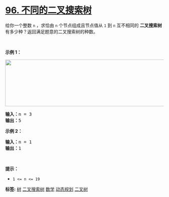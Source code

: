 # [96. 不同的二叉搜索树](https://leetcode.cn/problems/unique-binary-search-trees)
<p>给你一个整数 <code>n</code> ，求恰由 <code>n</code> 个节点组成且节点值从 <code>1</code> 到 <code>n</code> 互不相同的 <strong>二叉搜索树</strong> 有多少种？返回满足题意的二叉搜索树的种数。</p>

<p> </p>

<p><strong>示例 1：</strong></p>
<img alt="" src="https://assets.leetcode.com/uploads/2021/01/18/uniquebstn3.jpg" style="width: 600px; height: 148px;" />
<pre>
<strong>输入：</strong>n = 3
<strong>输出：</strong>5
</pre>

<p><strong>示例 2：</strong></p>

<pre>
<strong>输入：</strong>n = 1
<strong>输出：</strong>1
</pre>

<p> </p>

<p><strong>提示：</strong></p>

<ul>
	<li><code>1 <= n <= 19</code></li>
</ul>

**标签:**  [树](https://leetcode.cn/tag/tree) [二叉搜索树](https://leetcode.cn/tag/binary-search-tree) [数学](https://leetcode.cn/tag/math) [动态规划](https://leetcode.cn/tag/dynamic-programming) [二叉树](https://leetcode.cn/tag/binary-tree) 